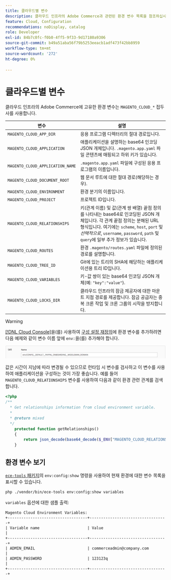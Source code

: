 ```yaml
---
title: 클라우드별 변수
description: 클라우드 인프라의 Adobe Commerce과 관련된 환경 변수 목록을 참조하십시오.
feature: Cloud, Configuration
recommendations: noDisplay, catalog
role: Developer
exl-id: 84b7c0fc-f0b0-4ff5-9f33-9d17180a9306
source-git-commit: b49a51aba56f79b5253eeacb1adf473f42bb8959
workflow-type: tm+mt
source-wordcount: '272'
ht-degree: 0%

---
```


# 클라우드별 변수

클라우드 인프라의 Adobe Commerce에 고유한 환경 변수는 `MAGENTO_CLOUD_*` 접두사를 사용합니다.

| 변수 | 설명 |
| -------- | --------------- |
| `MAGENTO_CLOUD_APP_DIR` | 응용 프로그램 디렉터리의 절대 경로입니다. |
| `MAGENTO_CLOUD_APPLICATION` | 애플리케이션을 설명하는 base64 인코딩 JSON 개체입니다. `.magento.app.yaml` 파일 콘텐츠에 매핑되고 하위 키가 있습니다. |
| `MAGENTO_CLOUD_APPLICATION_NAME` | `.magento.app.yaml` 파일에 구성된 응용 프로그램의 이름입니다. |
| `MAGENTO_CLOUD_DOCUMENT_ROOT` | 웹 문서 루트에 대한 절대 경로(해당하는 경우). |
| `MAGENTO_CLOUD_ENVIRONMENT` | 환경 분기의 이름입니다. |
| `MAGENTO_CLOUD_PROJECT` | 프로젝트 ID입니다. |
| `MAGENTO_CLOUD_RELATIONSHIPS` | 키(관계 이름) 및 값(관계 쌍 배열) 끝점 정의를 나타내는 base64로 인코딩된 JSON 개체입니다. 각 관계 끝점 정의는 분해된 URL 형식입니다. 여기에는 `scheme`, `host`, `port` 및 _선택적으로_, `username`, `password`, `path` 및 `query`에 일부 추가 정보가 있습니다. |
| `MAGENTO_CLOUD_ROUTES` | 환경 `.magento/routes.yaml` 파일에 정의된 경로를 설명합니다. |
| `MAGENTO_CLOUD_TREE_ID` | Git에 있는 트리의 SHA에 해당하는 애플리케이션용 트리 ID입니다. |
| `MAGENTO_CLOUD_VARIABLES` | 키-값 쌍이 있는 base64 인코딩 JSON 개체(예: `"key":"value"`). |
| `MAGENTO_CLOUD_LOCKS_DIR` | 클라우드 인프라의 잠금 제공자에 대한 마운트 지점 경로를 제공합니다. 잠금 공급자는 중복 크론 작업 및 크론 그룹의 시작을 방지합니다. |

>[!WARNING]
>
>[[!DNL Cloud Console]](../project/overview.md)을(를) 사용하여 [구성 설정 재정의](https://experienceleague.adobe.com/docs/commerce-operations/configuration-guide/paths/override-config-settings.html)에 환경 변수를 추가하려면 다음 예제와 같이 변수 이름 앞에 `env:`을(를) 추가해야 합니다.
>
>![환경 변수 예](../../assets/set-env-variable-ui.png)

값은 시간이 지남에 따라 변경될 수 있으므로 런타임 시 변수를 검사하고 이 변수를 사용하여 애플리케이션을 구성하는 것이 가장 좋습니다. 예를 들어 `MAGENTO_CLOUD_RELATIONSHIPS` 변수를 사용하여 다음과 같이 환경 관련 관계를 검색합니다.

```php
<?php
/**
  * Get relationships information from cloud environment variable.
  *
  * @return mixed
  */
    protected function getRelationships()
    {
        return json_decode(base64_decode($_ENV["MAGENTO_CLOUD_RELATIONSHIPS"]), true);
    }
```

## 환경 변수 보기

[`ece-tools` 패키지](../dev-tools/package-overview.md)의 `env:config:show` 명령을 사용하여 현재 환경에 대한 변수 목록을 표시할 수 있습니다.

```bash
php ./vendor/bin/ece-tools env:config:show variables
```

`variables` 옵션에 대한 샘플 출력:

```
Magento Cloud Environment Variables:
+-----------------------------------+----------------------------------+
| Variable name                     | Value                            |
+-----------------------------------+----------------------------------+
| ADMIN_EMAIL                       | commerceadmin@company.com        |
| ADMIN_PASSWORD                    | 123123q                          |
+-----------------------------------+----------------------------------+
```
